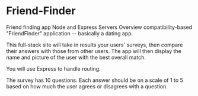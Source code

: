 # Friend-Finder
Friend finding app
Node and Express Servers
Overview
compatibility-based "FriendFinder" application -- basically a dating app.

This full-stack site will take in results your users' surveys, then compare their answers with those from other users. The app will then display the name and picture of the user with the best overall match.

You will use Express to handle routing.

The survey has 10 questions. Each answer should be on a scale of 1 to 5 based on how much the user agrees or disagrees with a question.

